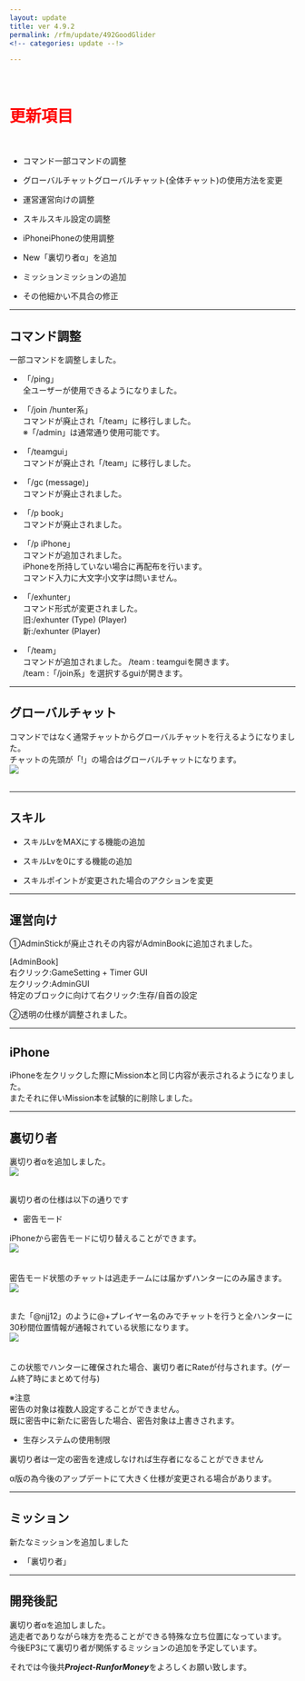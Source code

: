 ```yaml
---
layout: update
title: ver 4.9.2
permalink: /rfm/update/492GoodGlider 
<!-- categories: update --!> 

---
```

<br>
<h1 id="1"><font color="red">更新項目</font></h1><br>

+ <span class="red-badge">コマンド</span>一部コマンドの調整     

+ <span class="blue-badge">グローバルチャット</span>グローバルチャット(全体チャット)の使用方法を変更   

+ <span class="green-badge">運営</span>運営向けの調整   

+ <span class="green-badge">スキル</span>スキル設定の調整   

+ <span class="blue-badge">iPhone</span>iPhoneの使用調整   

+ <span class="yellow-badge">New</span>「裏切り者α」を追加     

+ <span class="red-badge">ミッション</span>ミッションの追加  

+ <span class="green-badge">その他</span>細かい不具合の修正 

----------------------------------------------------
## コマンド調整    

一部コマンドを調整しました。    

+ 「/ping」  
全ユーザーが使用できるようになりました。

+ 「/join /hunter系」  
コマンドが廃止され「/team」に移行しました。  
※「/admin」は通常通り使用可能です。  

+ 「/teamgui」  
コマンドが廃止され「/team」に移行しました。  

+ 「/gc (message)」  
コマンドが廃止されました。    

+ 「/p book」  
コマンドが廃止されました。  

+ 「/p iPhone」  
コマンドが追加されました。  
iPhoneを所持していない場合に再配布を行います。  
コマンド入力に大文字小文字は問いません。  

+ 「/exhunter」  
コマンド形式が変更されました。  
旧:/exhunter (Type) (Player)  
新:/exhunter (Player)  

+ 「/team」  
コマンドが追加されました。
/team : teamguiを開きます。  
/team <player>:「/join系」を選択するguiが開きます。  

----------------------------------------------------
## グローバルチャット      

コマンドではなく通常チャットからグローバルチャットを行えるようになりました。  
チャットの先頭が「!」の場合はグローバルチャットになります。  
<a><img src="https://web.njj12.net/public/images/rfm/globalchat.png"></a><br><br>

----------------------------------------------------
## スキル      

+ スキルLvをMAXにする機能の追加  

+ スキルLvを0にする機能の追加

+ スキルポイントが変更された場合のアクションを変更    

----------------------------------------------------
## 運営向け      

①AdminStickが廃止されその内容がAdminBookに追加されました。  

[AdminBook]  
右クリック:GameSetting + Timer GUI  
左クリック:AdminGUI  
特定のブロックに向けて右クリック:生存/自首の設定  

②透明の仕様が調整されました。  

----------------------------------------------------
## iPhone      

iPhoneを左クリックした際にMission本と同じ内容が表示されるようになりました。  
またそれに伴いMission本を試験的に削除しました。  


----------------------------------------------------
## 裏切り者  

裏切り者αを追加しました。  
<a><img src="https://web.njj12.net/public/images/rfm/uragiri.png"></a><br><br>

裏切り者の仕様は以下の通りです  

+ 密告モード  

iPhoneから密告モードに切り替えることができます。  
<a><img src="https://web.njj12.net/public/images/rfm/uragui.png"></a><br><br>  
密告モード状態のチャットは逃走チームには届かずハンターにのみ届きます。  
<a><img src="https://web.njj12.net/public/images/rfm/mikkoku.png"></a><br><br>  

また「@njj12」のように@+プレイヤー名のみでチャットを行うと全ハンターに30秒間位置情報が通報されている状態になります。  
<a><img src="https://web.njj12.net/public/images/rfm/urami.png"></a><br><br>  
この状態でハンターに確保された場合、裏切り者にRateが付与されます。(ゲーム終了時にまとめて付与)  

※注意  
密告の対象は複数人設定することができません。  
既に密告中に新たに密告した場合、密告対象は上書きされます。  

+ 生存システムの使用制限  

裏切り者は一定の密告を達成しなければ生存者になることができません  




<p class="alert alert-info">α版の為今後のアップデートにて大きく仕様が変更される場合があります。</p>



----------------------------------------------------
## ミッション  

新たなミッションを追加しました  

+ 「裏切り者」


----------------------------------------------------
## 開発後記  

裏切り者αを追加しました。  
逃走者でありながら味方を売ることができる特殊な立ち位置になっています。
今後EP3にて裏切り者が関係するミッションの追加を予定しています。  




それでは今後共***Project-RunforMoney***をよろしくお願い致します。<br>

